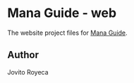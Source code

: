 # Mana Guide - web

The website project files for [Mana Guide](http://managuideapp.com).

## Author

Jovito Royeca
